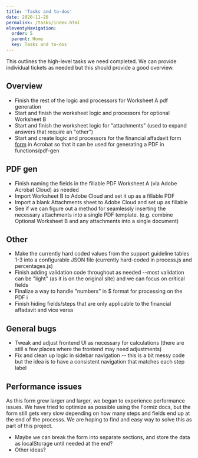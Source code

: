 ```yaml
---
title: 'Tasks and to-dos' 
date: 2020-11-20
permalink: /tasks/index.html
eleventyNavigation:
  order: 5
  parent: Home
  key: Tasks and to-dos 
---
```

This outlines the high-level tasks we need completed. We can provide individual tickets as needed but this should provide a good overview.


## Overview 
* Finish the rest of the logic and processors for Worksheet A pdf generation
* Start and finish the worksheet logic and processors for optional Worksheet B
* Start and finish the worksheet logic for "attachments" (used to expand answers that require an "other")
* Start and create logic and processors for the financial affadavit form [form](https://dphhs.mt.gov/Portals/85/csed/documents/financialaffidavit.pdf) in Acrobat so that it can be used for generating a PDF in functions/pdf-gen

## PDF gen
* Finish naming the fields in the fillable PDF Worksheet A (via Adobe Acrobat Cloud) as needed
* Import Worksheet B to Adobe Cloud and set it up as a fillable PDF
* Import a blank Attachments sheet to Adobe Cloud and set up as fillable
* See if we can figure out a method for seamlessly inserting the necessary attachments into a single PDF template. (e.g. combine Optional Worksheet B and any attachments into a single document)

## Other
* Make the currently hard coded values from the support guideline tables 1-3 into a configurable JSON file (currently hard-coded in process.js and percentages.js)
* Finish adding validation code throughout as needed --most validation can be "light" (as it is on the original site) and we can focus on critical fields
* Finalize a way to handle "numbers" in $ format for processing on the PDF i
* Finish hiding fields/steps that are only applicable to the financial affadavit and vice versa

## General bugs

* Tweak and adjust frontend UI as necessary for calculations (there are still a few places where the frontend may need adjustments)
* Fix and clean up logic in sidebar navigation -- this is a bit messy code but the idea is to have a consistent navigation that matches each step label

## Performance issues

As this form grew larger and larger, we began to experience performance issues. We have tried to optimize as possible using the Formiz docs, but the form still gets very slow depending on how many steps and fields end up at the end of the processs. We are hoping to find and easy way to solve this as part of this project. 

* Maybe we can break the form into separate sections, and store the data as localStorage until needed at the end? 
* Other ideas? 






